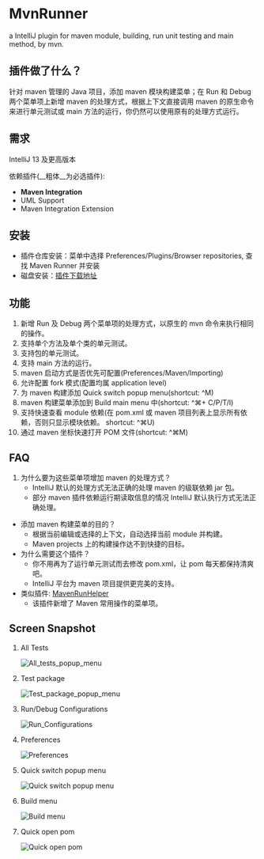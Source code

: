 MvnRunner
=========

a IntelliJ plugin for maven module, building, run unit testing and main method, by mvn.

插件做了什么？
---------
针对 maven 管理的 Java 项目，添加 maven 模块构建菜单；在 Run 和 Debug 两个菜单项上新增 maven 的处理方式，根据上下文直接调用 maven 的原生命令来进行单元测试或 main 方法的运行，你仍然可以使用原有的处理方式运行。

需求
----
IntelliJ 13 及更高版本

依赖插件(__粗体__为必选插件):

* __Maven Integration__
* UML Support
* Maven Integration Extension

安装
----
* 插件仓库安装：菜单中选择 Preferences/Plugins/Browser repositories, 查找 Maven Runner 并安装
* 磁盘安装：[插件下载地址](http://plugins.jetbrains.com/plugin/7409)


功能
----
1. 新增 Run 及 Debug 两个菜单项的处理方式，以原生的 mvn 命令来执行相同的操作。
2. 支持单个方法及单个类的单元测试。
3. 支持包的单元测试。
4. 支持 main 方法的运行。
5. maven 启动方式是否优先可配置(Preferences/Maven/Importing)
6. 允许配置 fork 模式(配置均属 application level)
7. 为 maven 构建添加 Quick switch popup menu(shortcut: ^M)
8. maven 构建菜单添加到 Build main menu 中(shortcut: ^⌘+ C/P/T/I)
9. 支持快速查看 module 依赖(在 pom.xml 或 maven 项目列表上显示所有依赖，否则只显示模块依赖。 shortcut: ^⌘U)
10. 通过 maven 坐标快速打开 POM 文件(shortcut: ^⌘M)

FAQ
----
1. 为什么要为这些菜单项增加 maven 的处理方式？
	* IntelliJ 默认的处理方式无法正确的处理 maven 的级联依赖 jar 包。
	* 部分 maven 插件依赖运行期读取信息的情况 IntelliJ 默认执行方式无法正确处理。
* 添加 maven 构建菜单的目的？
	* 根据当前编辑或选择的上下文，自动选择当前 module 并构建。
	* Maven projects 上的构建操作达不到快捷的目标。
* 为什么需要这个插件？
	* 你不用再为了运行单元测试而去修改 pom.xml，让 pom 每天都保持清爽吧。
	* IntelliJ 平台为 maven 项目提供更完美的支持。
* 类似插件: [MavenRunHelper](https://github.com/krasa/MavenRunHelper)
    * 该插件新增了 Maven 常用操作的菜单项。

Screen Snapshot
----

1. All Tests
	
	![All_tests_popup_menu](https://raw.github.com/ShlXue/MvnRunner/master/docs/images/all_tests_popup_menu.png)
2. Test package

	![Test_package_popup_menu](https://raw.github.com/ShlXue/MvnRunner/master/docs/images/test_package_popup_menu.png)
3. Run/Debug Configurations

	![Run_Configurations](https://raw.github.com/ShlXue/MvnRunner/master/docs/images/run_configurations.png)
4. Preferences

	![Preferences](https://raw.github.com/ShlXue/MvnRunner/master/docs/images/Preferences.png)
5. Quick switch popup menu

    ![Quick switch popup menu](https://raw.github.com/ShlXue/MvnRunner/master/docs/images/quick_switch_popup_menu.png)
6. Build menu

    ![Build menu](https://raw.github.com/ShlXue/MvnRunner/master/docs/images/maven_build_menu.png)
7. Quick open pom

    ![Quick open pom](https://raw.github.com/ShlXue/MvnRunner/master/docs/images/quick_open_pom.png)